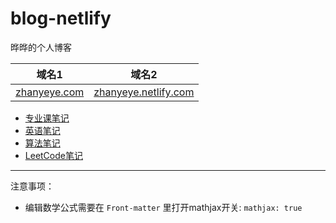 # blog-netlify
晔晔的个人博客    

| 域名1                                       | 域名2                                                 |
| ------------------------------------------- | ----------------------------------------------------- |
| [zhanyeye.com](https://www.zhanyeye.com/) | [zhanyeye.netlify.com](https://zhanyeye.netlify.com/) |

+ [专业课笔记](https://zhanyeye.netlify.com/categories/%E4%B8%93%E4%B8%9A%E8%AF%BE/)
+ [英语笔记](https://zhanyeye.netlify.com/categories/%E8%8B%B1%E8%AF%AD/)
+ [算法笔记](https://zhanyeye.netlify.com/categories/%E7%AE%97%E6%B3%95/)  
+ [LeetCode笔记](https://zhanyeye.netlify.com/categories/leetcode/)

---
注意事项：
+ 编辑数学公式需要在 `Front-matter` 里打开mathjax开关: `mathjax: true`
